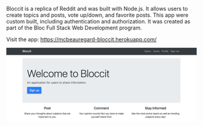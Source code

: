 Bloccit is a replica of Reddit and was built with Node.js. It allows users to create topics and posts, vote up/down, and favorite posts. This app were custom built, including authentication and authorization. It was created as part of the Bloc Full Stack Web Development program.

Visit the app: https://mcbeauregard-bloccit.herokuapp.com/

<img src='./src/assets/images/bloccit-homepage.png' alt='online music player'/>

